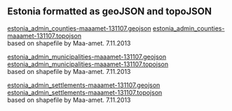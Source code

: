 ## Estonia formatted as geoJSON and topoJSON

[estonia_admin_counties-maaamet-131107.geojson](../blob/master/estonia/administrative/estonia_admin_counties-maaamet-131107.geojson)
[estonia_admin_counties-maaamet-131107.topojson](../blob/master/estonia/administrative/estonia_admin_counties-maaamet-131107.topojson)  
based on shapefile by Maa-amet. 7.11.2013

[estonia_admin_municipalities-maaamet-131107.geojson](../blob/master/estonia/administrative/estonia_admin_municipalities-maaamet-131107.geojson)  
[estonia_admin_municipalities-maaamet-131107.topojson](../blob/master/estonia/administrative/estonia_admin_municipalities-maaamet-131107.topojson)  
based on shapefile by Maa-amet. 7.11.2013

[estonia_admin_settlements-maaamet-131107.geojson](../blob/master/estonia/administrative/estonia_admin_settlements-maaamet-131107.geojson)  
[estonia_admin_settlements-maaamet-131107.topojson](../blob/master/estonia/administrative/estonia_admin_settlements-maaamet-131107.topojson)  
based on shapefile by Maa-amet. 7.11.2013